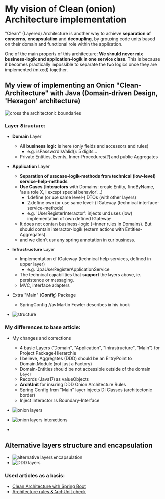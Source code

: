 # My vision of Clean (onion) Architecture implementation

"Clean" (Layered) Architecture is another way to achieve <b>separation of concerns</b>, <b>encapsulation</b> and <b>decoupling</b>, by grouping code units based on their domain and functional role within the application. 

One of the main property of this architecture:
<b>We should never mix business-logik and application-logik in one service class</b>.
This is because it becomes practically impossible to separate the two logics once they are implemented (mixed) together.

## My view of implementing an Onion "Clean-Architecture" with Java (Domain-driven Design, 'Hexagon' architecture) 
 
![cross the architectonic boundaries](/docs/img/onion1.JPG)


### Layer Structure:
- <b>Domain</b> Layer
  - All <b>business logic</b> is here (only fields and accessors and rules)
    - e.g. isPasswordIsValid(): 5 digits...
  - Private Entities, Events, Inner-Procedures(?) and public Aggregates
- <b>Application</b> Layer
  - <b>Separation of usecase-logik-methods from technical (low-level) service-help-methods</b>
  - <b>Use Cases</b> (<b>Interactors</b> with Domains: create Entity, findByName, 'as a role X, I except special behavior'...)
    - 1.define (or use same level-) DTOs (with other layers)
    - 2.define own (or use same level-) IGateway (technical interface-service-methods) 
    - e.g. 'UserRegisterInteractor': injects und uses (low) implementation of own defined IGateway
  - It does not contain business-logic (=inner rules in Domains). But should contain interactor-logik (extern actions with Entities-Aggregates).
  - and we didn’t use any spring annotation in our business.
- <b>Infrastructure</b> Layer
  - Implementation of IGateway (technical help-services, defined in upper layer)
    - e.g. 'JpaUserRegisterApplicationService'
  - The technical capabilities that <b>support</b> the layers above, ie. persistence or messaging.
  - MVC, interface adapters
- Extra "Main" (<b>Config</b>) Package
  - SpringConfig //as Martin Fowler describes in his book

- ![structure](/docs/img/onion0.jpg)

### My differences to base article:
- My changes and corrections
    - 4 basic Layers ("Domain", "Application", "Infrastructure", "Main") for Project Package-Hierarchie 
    - I believe, Aggregates (DDD) should be an EntryPoint to Domain.Module (not just a Factory)
    - Domain-Entities should be not accessible outside of the domain Layer
    - Records (Java17) as valueObjects
    - <b>ArchUnit</b> for insuring DDD Onion Architecture Rules
    - Spring Config from "Main" layer injects DI Classes (architectonic border)
    - Inject Interactor as Boundary-Interface


- ![onion layers](/docs/img/onion3.JPG)
- ![onion layers interactions](/docs/img/onion2.JPG)
- 
## Alternative layers structure and encapsulation

- ![alternative layers encapsulation](/docs/img/other_layers.JPG)
- ![DDD layers](/docs/img/ddd_layers.jpg)

### Used articles as a basis:

- [Clean Architecture with Spring Boot](https://www.baeldung.com/spring-boot-clean-architecture)
- [Architecture rules & ArchUnit check](https://www.jvt.me/posts/2022/01/28/spring-boot-onion-architecture/)
